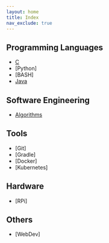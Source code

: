 ```yaml
---
layout: home
title: Index
nav_exclude: true
---
```


## Programming Languages
- [C](C/Aa_Index.md)
- [Python]
- [BASH]
- [Java](Java/AaIndex.md)

## Software Engineering
- [Algorithms](General/ALGORITHMS/alg_index.md)

## Tools
- [Git]
- [Gradle]
- [Docker]
- [Kubernetes]

## Hardware
- [RPi]

## Others
- [WebDev]
